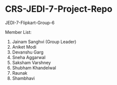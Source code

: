# CRS-JEDI-7-Project-Repo

JEDI-7-Flipkart-Group-6

Member List:
  1. Jainam Sanghvi (Group Leader)
  2. Aniket Modi
  3. Devanshu Garg
  4. Sneha Aggarwal
  5. Saksham Varshney
  6. Shubham Khandelwal
  7. Raunak
  8. Shambhavi
